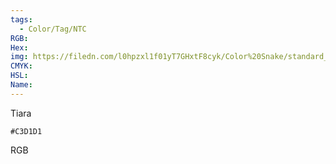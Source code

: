 ```yaml
---
tags:
  - Color/Tag/NTC
RGB:
Hex:
img: https://filedn.com/l0hpzxl1f01yT7GHxtF8cyk/Color%20Snake/standard_csv_to_svg/C3D1D1.svg
CMYK:
HSL:
Name:
---
```

Tiara
```palette
#C3D1D1
```
RGB
